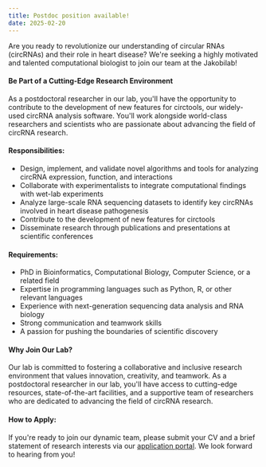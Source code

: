 ```yaml
---
title: Postdoc position available!
date: 2025-02-20
---
```


Are you ready to revolutionize our understanding of circular RNAs (circRNAs) and their role in heart disease? We're seeking a highly motivated and talented computational biologist to join our team at the Jakobilab!

#### Be Part of a Cutting-Edge Research Environment

As a postdoctoral researcher in our lab, you'll have the opportunity to contribute to the development of new features for circtools, our widely-used circRNA analysis software. You'll work alongside world-class researchers and scientists who are passionate about advancing the field of circRNA research.

#### Responsibilities:

* Design, implement, and validate novel algorithms and tools for analyzing circRNA expression, function, and interactions
* Collaborate with experimentalists to integrate computational findings with wet-lab experiments
* Analyze large-scale RNA sequencing datasets to identify key circRNAs involved in heart disease pathogenesis
* Contribute to the development of new features for circtools
* Disseminate research through publications and presentations at scientific conferences

#### Requirements:

* PhD in Bioinformatics, Computational Biology, Computer Science, or a related field
* Expertise in programming languages such as Python, R, or other relevant languages
* Experience with next-generation sequencing data analysis and RNA biology
* Strong communication and teamwork skills
* A passion for pushing the boundaries of scientific discovery

#### Why Join Our Lab?

Our lab is committed to fostering a collaborative and inclusive research environment that values innovation, creativity, and teamwork. As a postdoctoral researcher in our lab, you'll have access to cutting-edge resources, state-of-the-art facilities, and a supportive team of researchers who are dedicated to advancing the field of circRNA research.

#### How to Apply:

If you're ready to join our dynamic team, please submit your CV and a brief statement of research interests via our [application portal](https://arizona.csod.com/ux/ats/careersite/4/home/requisition/21195?c=arizona). We look forward to hearing from you!

<!--more-->

